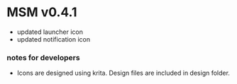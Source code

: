 # MSM v0.4.1
* updated launcher icon 
* updated notification icon

### notes for developers

* Icons are designed using krita. Design files are included in design folder. 